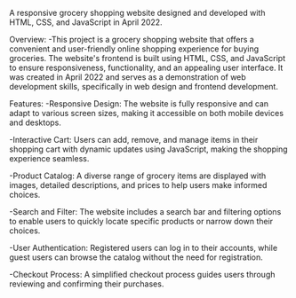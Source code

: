A responsive grocery shopping website designed and developed with HTML, CSS, and JavaScript in April 2022.

Overview:
-This project is a grocery shopping website that offers a convenient and user-friendly online shopping experience for buying groceries. The website's frontend is built using HTML, CSS, and JavaScript to ensure responsiveness, functionality, and an appealing user interface. It was created in April 2022 and serves as a demonstration of web development skills, specifically in web design and frontend development.

Features:
-Responsive Design: The website is fully responsive and can adapt to various screen sizes, making it accessible on both mobile devices and desktops.

-Interactive Cart: Users can add, remove, and manage items in their shopping cart with dynamic updates using JavaScript, making the shopping experience seamless.

-Product Catalog: A diverse range of grocery items are displayed with images, detailed descriptions, and prices to help users make informed choices.

-Search and Filter: The website includes a search bar and filtering options to enable users to quickly locate specific products or narrow down their choices.

-User Authentication: Registered users can log in to their accounts, while guest users can browse the catalog without the need for registration.

-Checkout Process: A simplified checkout process guides users through reviewing and confirming their purchases.
